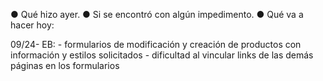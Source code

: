 ● Qué hizo ayer.
● Si se encontró con algún impedimento.
● Qué va a hacer hoy:

09/24- EB: - formularios de modificación y creación de productos con información y estilos solicitados
           - dificultad al vincular links de las demás páginas en los formularios
